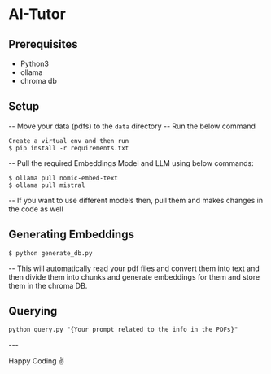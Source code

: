 # AI-Tutor

## Prerequisites
- Python3
- ollama
- chroma db

## Setup
-- Move your data (pdfs) to the `data` directory
-- Run the below command
```
Create a virtual env and then run
$ pip install -r requirements.txt
```
-- Pull the required Embeddings Model and LLM using below commands:
```
$ ollama pull nomic-embed-text
$ ollama pull mistral
```
-- If you want to use different models then, pull them and makes changes in the code as well

## Generating Embeddings
```
$ python generate_db.py  
```
-- This will automatically read your pdf files and convert them into text and then divide them into chunks and generate embeddings for them and store them in the chroma DB.

## Querying
```
python query.py "{Your prompt related to the info in the PDFs}"
```
\---

Happy Coding :v: